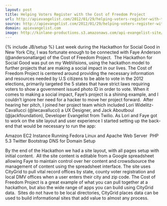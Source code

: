 ```yaml
---
layout: post
title: Helping Voters Register with the Cost of Freedom Project
url: http://apievangelist.com/2012/01/29/helping-voters-register-with-the-cost-of-freedom-project/
source: http://apievangelist.com/2012/01/29/helping-voters-register-with-the-cost-of-freedom-project/
domain: apievangelist.com
image: http://kinlane-productions.s3.amazonaws.com/api-evangelist-site/blog/Cost-Of-Freedom-Map.png
---
```

{% include JB/setup %}
Last week during the&nbsp;Hackathon for Social Good in New York City, I was fortunate enough to be connected with Faye Anderson (@andersonatlarge) of the&nbsp;Cost of Freedom Project. &nbsp;The Hackathon for Social Good was put on my&nbsp;WebVisions, using the hackathon model to further projects that are making a social impact in our lives.
The Cost of Freedom Project is centered around providing the necessary information and resources needed by U.S citizens to be able to vote in the 2012 elections, primarily targeted the 5 states that have strict laws requiring voters to show a government issued photo ID in order to vote.
When it comes to making a social impact, Faye&rsquo;s project is a shining example, and I couldn&rsquo;t ignore her need for a hacker to move her project forward. &nbsp;After hearing her pitch, I joined her project team which included Lori Widelitz-Cavallucci (@lwcavallucci) a UX Designer, and Jack Aboutboul (@jackfoundation), Developer Evangelist from Twilio.
As Lori and Faye got to work on the site layout and user experience I started setting up the back-end that would be necessary to run the app:

Amazon EC2 Instance Running Fedora Linux and Apache Web Server &nbsp;PHP 5.3
Twitter Bootstrap
DNS for Domain Setup

By the end of the Hackathon we had a site layout, with all pages setup with initial content. &nbsp;All the site content is editable from a Google spreadsheet allowing Faye to maintain control over her content and crowsdsource the management of content using the spreadsheet interface.
The site uses CityGrid to pull vital record offices by state, county voter registration and local DMV offices when a user enters their city and zip code.
The Cost of Freedom Project is a great example of what you can pull together at a hackathon, but also the wide range of apps you can build using CityGrid data. &nbsp;Sites do not have to be local directories,&nbsp;CityGrid places data&nbsp;can be used to build informational sites that add value to almost any process.
